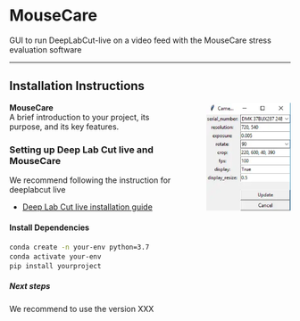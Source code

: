# MouseCare


GUI to run DeepLabCut-live on a video feed with the MouseCare stress evaluation software

---

## Installation Instructions

<p align="left">
  <span style="display: inline-block; width: 60%;">
    <strong>MouseCare</strong>  
    <br>  
    A brief introduction to your project, its purpose, and its key features.
  </span>
  <img src="https://raw.githubusercontent.com/Nasr-SFB1315/images/refs/heads/main/testinmage.png?token=GHSAT0AAAAAAC7XEDFY5WM3P6HX7RU2UO2IZ6FVVUA" width="30%" align="right">
</p>


### Setting up Deep Lab Cut live and MouseCare

We recommend following the instruction for deeplabcut live
- [Deep Lab Cut live installation guide](https://github.com/DeepLabCut/DeepLabCut-live-GUI?tab=readme-ov-file)

#### Install Dependencies

```bash
conda create -n your-env python=3.7
conda activate your-env
pip install yourproject
```
 
##### Next steps

We recommend to use the version XXX
